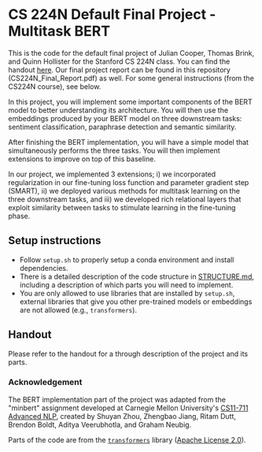 # CS 224N Default Final Project - Multitask BERT


This is the code for the default final project of Julian Cooper, Thomas Brink, and Quinn Hollister for the Stanford CS 224N class. You can find the handout [here](https://web.stanford.edu/class/cs224n/project/default-final-project-bert-handout.pdf). Our final project report can be found in this repository (CS224N_Final_Report.pdf) as well. For some general instructions (from the CS224N course), see below.

In this project, you will implement some important components of the BERT model to better understanding its architecture. 
You will then use the embeddings produced by your BERT model on three downstream tasks: sentiment classification, paraphrase detection and semantic similarity.

After finishing the BERT implementation, you will have a simple model that simultaneously performs the three tasks.
You will then implement extensions to improve on top of this baseline.

In our project, we implemented 3 extensions; i) we incorporated regularization in our fine-tuning loss function and parameter gradient step (SMART), ii) we deployed various methods for multitask learning on the three downstream tasks, and iii) we developed rich relational layers that exploit similarity between tasks to stimulate learning in the fine-tuning phase.

## Setup instructions

* Follow `setup.sh` to properly setup a conda environment and install dependencies.
* There is a detailed description of the code structure in [STRUCTURE.md](./STRUCTURE.md), including a description of which parts you will need to implement.
* You are only allowed to use libraries that are installed by `setup.sh`, external libraries that give you other pre-trained models or embeddings are not allowed (e.g., `transformers`).

## Handout

Please refer to the handout for a through description of the project and its parts.

### Acknowledgement

The BERT implementation part of the project was adapted from the "minbert" assignment developed at Carnegie Mellon University's [CS11-711 Advanced NLP](http://phontron.com/class/anlp2021/index.html),
created by Shuyan Zhou, Zhengbao Jiang, Ritam Dutt, Brendon Boldt, Aditya Veerubhotla, and Graham Neubig.

Parts of the code are from the [`transformers`](https://github.com/huggingface/transformers) library ([Apache License 2.0](./LICENSE)).
